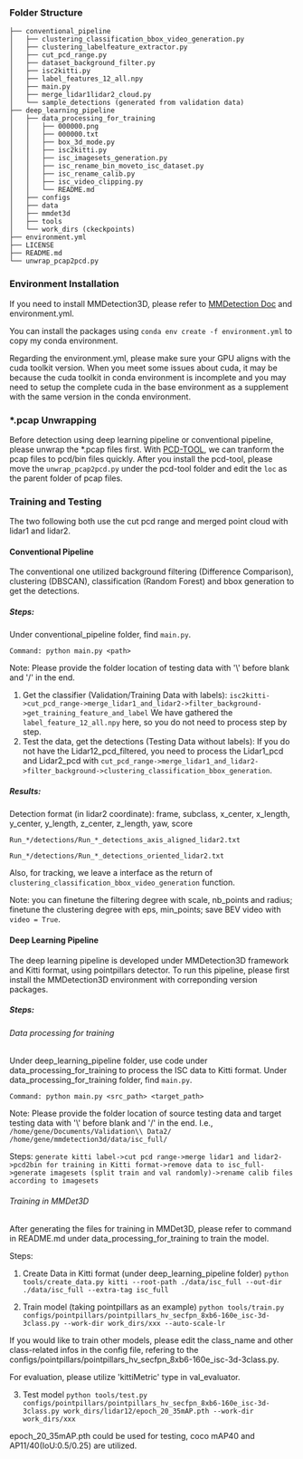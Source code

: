 ### Folder Structure
```
├── conventional_pipeline
│   ├── clustering_classification_bbox_video_generation.py
│   ├── clustering_labelfeature_extractor.py
│   ├── cut_pcd_range.py
│   ├── dataset_background_filter.py
│   ├── isc2kitti.py
│   ├── label_features_12_all.npy
│   ├── main.py
│   ├── merge_lidar1lidar2_cloud.py
│   └── sample_detections (generated from validation data)
├── deep_learning_pipeline
│   ├── data_processing_for_training
│   │   ├── 000000.png
│   │   ├── 000000.txt
│   │   ├── box_3d_mode.py
│   │   ├── isc2kitti.py
│   │   ├── isc_imagesets_generation.py
│   │   ├── isc_rename_bin_moveto_isc_dataset.py
│   │   ├── isc_rename_calib.py
│   │   ├── isc_video_clipping.py
│   │   └── README.md
│   ├── configs
│   ├── data
│   ├── mmdet3d
│   ├── tools
│   └── work_dirs (ckeckpoints)
├── environment.yml
├── LICENSE
├── README.md
└── unwrap_pcap2pcd.py
```

### Environment Installation
If you need to install MMDetection3D, please refer to [MMDetection Doc](https://mmdetection3d.readthedocs.io/en/latest/get_started.html) and environment.yml.

You can install the packages using `conda env create -f environment.yml` to copy my conda environment. 

Regarding the environment.yml, please make sure your GPU aligns with the cuda toolkit version. When you meet some issues about cuda, it may be because the cuda toolkit in conda environment is incomplete and you may need to setup the complete cuda in the base environment as a supplement with the same version in the conda environment. 

### *.pcap Unwrapping
Before detection using deep learning pipeline or conventional pipeline, please unwrap the *.pcap files first. With [PCD-TOOL](https://github.com/NEWSLabNTU/pcd-tool), we can tranform the pcap files to pcd/bin files quickly. After you install the pcd-tool, please move the `unwrap_pcap2pcd.py` under the pcd-tool folder and edit the `loc` as the parent folder of pcap files.

### Training and Testing
The two following both use the cut pcd range and merged point cloud with lidar1 and lidar2.

#### Conventional Pipeline
The conventional one utilized background filtering (Difference Comparison), clustering (DBSCAN), classification (Random Forest) and bbox generation to get the detections.
##### Steps:
Under conventional_pipeline folder, find `main.py`.

```Command: python main.py <path>```

Note: Please provide the folder location of testing data with '\\' before blank and '/' in the end.

1. Get the classifier (Validation/Training Data with labels): 
```isc2kitti->cut_pcd_range->merge_lidar1_and_lidar2->filter_background->get_training_feature_and_label```
We have gathered the `label_feature_12_all.npy` here, so you do not need to process step by step.
2. Test the data, get the detections (Testing Data without labels):
If you do not have the Lidar12_pcd_filtered, you need to process the Lidar1_pcd and Lidar2_pcd with `cut_pcd_range->merge_lidar1_and_lidar2->filter_background->clustering_classification_bbox_generation`.

##### Results:
Detection format (in lidar2 coordinate): frame, subclass, x_center, x_length, y_center, y_length, z_center, z_length, yaw, score

`Run_*/detections/Run_*_detections_axis_aligned_lidar2.txt`

`Run_*/detections/Run_*_detections_oriented_lidar2.txt`

Also, for tracking, we leave a interface as the return of `clustering_classification_bbox_video_generation` function.

Note: you can finetune the filtering degree with scale, nb_points and radius; finetune the clustering degree with eps, min_points; save BEV video with `video = True`.

#### Deep Learning Pipeline
The deep learning pipeline is developed under MMDetection3D framework and Kitti format, using pointpillars detector. To run this pipeline, please first install the MMDetection3D environment with correponding version packages.
##### Steps:

###### Data processing for training
Under deep_learning_pipeline folder, use code under data_processing_for_training to process the ISC data to Kitti format.
Under data_processing_for_training folder, find `main.py`.

```Command: python main.py <src_path> <target_path>```

Note: Please provide the folder location of source testing data and target testing data with '\\' before blank and '/' in the end.
I.e., `/home/gene/Documents/Validation\\ Data2/ /home/gene/mmdetection3d/data/isc_full/`

Steps:
```generate kitti label->cut pcd range->merge lidar1 and lidar2->pcd2bin for training in Kitti format->remove data to isc_full->generate imagesets (split train and val randomly)->rename calib files according to imagesets```

###### Training in MMDet3D

After generating the files for training in MMDet3D, please refer to command in README.md under data_processing_for_training to train the model.

Steps:
1. Create Data in Kitti format (under deep_learning_pipeline folder)
```python tools/create_data.py kitti --root-path ./data/isc_full --out-dir ./data/isc_full --extra-tag isc_full```

2. Train model (taking pointpillars as an example)
```python tools/train.py configs/pointpillars/pointpillars_hv_secfpn_8xb6-160e_isc-3d-3class.py --work-dir work_dirs/xxx --auto-scale-lr```

If you would like to train other models, please edit the class_name and other class-related infos in the config file, refering to the configs/pointpillars/pointpillars_hv_secfpn_8xb6-160e_isc-3d-3class.py.

For evaluation, please utilize 'kittiMetric' type in val_evaluator.

3. Test model
```python tools/test.py configs/pointpillars/pointpillars_hv_secfpn_8xb6-160e_isc-3d-3class.py work_dirs/lidar12/epoch_20_35mAP.pth --work-dir work_dirs/xxx```

epoch_20_35mAP.pth could be used for testing, coco mAP40 and AP11/40(IoU:0.5/0.25) are utilized. 
